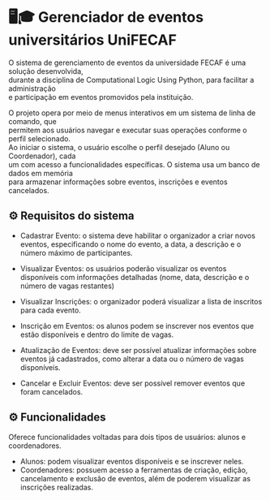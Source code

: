 # 🖥🎓 Gerenciador de eventos universitários UniFECAF 

O sistema de gerenciamento de eventos da universidade FECAF é uma solução desenvolvida,  
durante a disciplina de Computational Logic Using Python, para facilitar a administração   
e participação em eventos promovidos pela instituição.  
 
O projeto opera por meio de menus interativos em um sistema de linha de comando, que   
permitem aos usuários navegar e executar suas operações conforme o perfil selecionado.   
Ao iniciar o sistema, o usuário escolhe o perfil desejado (Aluno ou Coordenador), cada   
um com acesso a funcionalidades específicas. O sistema usa um banco de dados em memória   
para armazenar informações sobre eventos, inscrições e eventos cancelados.

## ⚙ Requisitos do sistema 
- Cadastrar Evento: o sistema deve habilitar o organizador a criar novos 
eventos, especificando o nome do evento, a data, a descrição e o número 
máximo de participantes.

- Visualizar Eventos: os usuários poderão visualizar os eventos disponíveis 
com informações detalhadas (nome, data, descrição e o número de vagas restantes)

- Visualizar Inscrições: o organizador poderá visualizar a lista de inscritos para cada
evento.

- Inscrição em Eventos: os alunos podem se inscrever nos eventos que estão
disponíveis e dentro do limite de vagas.

- Atualização de Eventos: deve ser possível atualizar informações sobre eventos já
cadastrados, como alterar a data ou o número de vagas disponíveis.

- Cancelar e Excluir Eventos: deve ser possível remover eventos que foram cancelados.

## ⚙ Funcionalidades
Oferece funcionalidades voltadas para dois tipos de usuários: alunos e
coordenadores.

- Alunos: podem visualizar eventos disponíveis e se inscrever neles. 
- Coordenadores: possuem acesso a ferramentas de criação, edição,
cancelamento e exclusão de eventos, além de poderem visualizar as inscrições
realizadas.